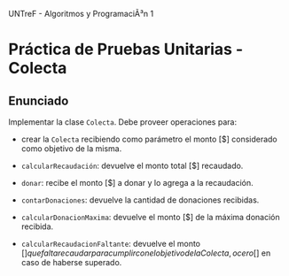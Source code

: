 UNTreF - Algoritmos y ProgramaciÃ³n 1

# Práctica de Pruebas Unitarias - Colecta

## Enunciado

Implementar la clase `Colecta`. Debe proveer operaciones para:

* crear la `Colecta` recibiendo como parámetro el monto [$] 
 considerado como objetivo de la misma.
	
* `calcularRecaudación`: devuelve el monto total [$] recaudado. 
	
* `donar`: recibe el monto [$] a donar y lo agrega a la recaudación.
	
* `contarDonaciones`: devuelve la cantidad de donaciones recibidas.
	
* `calcularDonacionMaxima`: devuelve el monto [$] de la máxima donación 
 recibida.
	
* `calcularRecaudacionFaltante`: devuelve el monto [$] que falta 
 recaudar para cumplir con el objetivode la Colecta, o cero [$] 
 en caso de haberse superado.
